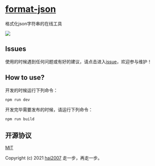 # [format-json](https://hai2007.github.io/format-json/)
格式化json字符串的在线工具

<img src='./view.png'>

## Issues
使用的时候遇到任何问题或有好的建议，请点击进入[issue](https://github.com/hai2007/format-json/issues)，欢迎参与维护！

## How to use?

开发的时候运行下列命令：

```
npm run dev
```

开发完毕需要发布的时候，请运行下列命令：

```
npm run build
```

开源协议
---------------------------------------
[MIT](https://github.com/hai2007/format-json/blob/master/LICENSE)

Copyright (c) 2021 [hai2007](https://hai2007.gitee.io/sweethome/) 走一步，再走一步。
